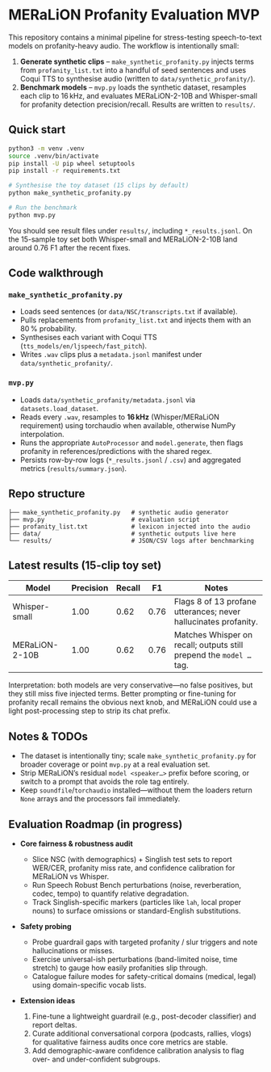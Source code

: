 # MERaLiON Profanity Evaluation MVP

This repository contains a minimal pipeline for stress-testing speech-to-text
models on profanity-heavy audio. The workflow is intentionally small:

1. **Generate synthetic clips** – `make_synthetic_profanity.py` injects terms
   from `profanity_list.txt` into a handful of seed sentences and uses Coqui
   TTS to synthesise audio (written to `data/synthetic_profanity/`).
2. **Benchmark models** – `mvp.py` loads the synthetic dataset, resamples each
   clip to 16 kHz, and evaluates MERaLiON-2-10B and Whisper-small for profanity
   detection precision/recall. Results are written to `results/`.

## Quick start

```bash
python3 -m venv .venv
source .venv/bin/activate
pip install -U pip wheel setuptools
pip install -r requirements.txt

# Synthesise the toy dataset (15 clips by default)
python make_synthetic_profanity.py

# Run the benchmark
python mvp.py
```

You should see result files under `results/`, including
`*_results.jsonl`. On the 15-sample toy set both Whisper-small and
MERaLiON-2-10B land around 0.76 F1 after the recent fixes.

## Code walkthrough

### `make_synthetic_profanity.py`
- Loads seed sentences (or `data/NSC/transcripts.txt` if available).
- Pulls replacements from `profanity_list.txt` and injects them with an 80 % probability.
- Synthesises each variant with Coqui TTS (`tts_models/en/ljspeech/fast_pitch`).
- Writes `.wav` clips plus a `metadata.jsonl` manifest under `data/synthetic_profanity/`.

### `mvp.py`
- Loads `data/synthetic_profanity/metadata.jsonl` via `datasets.load_dataset`.
- Reads every `.wav`, resamples to **16 kHz** (Whisper/MERaLiON requirement) using
  torchaudio when available, otherwise NumPy interpolation.
- Runs the appropriate `AutoProcessor` and `model.generate`, then flags profanity
  in references/predictions with the shared regex.
- Persists row-by-row logs (`*_results.jsonl` / `.csv`) and aggregated metrics
  (`results/summary.json`).

## Repo structure

```
├── make_synthetic_profanity.py   # synthetic audio generator
├── mvp.py                        # evaluation script
├── profanity_list.txt            # lexicon injected into the audio
├── data/                         # synthetic outputs live here
└── results/                      # JSON/CSV logs after benchmarking
```

## Latest results (15-clip toy set)

| Model             | Precision | Recall | F1    | Notes |
|-------------------|-----------|--------|-------|-------|
| Whisper-small     | 1.00      | 0.62   | 0.76  | Flags 8 of 13 profane utterances; never hallucinates profanity. |
| MERaLiON-2-10B    | 1.00      | 0.62   | 0.76  | Matches Whisper on recall; outputs still prepend the `model …` tag. |

Interpretation: both models are very conservative—no false positives, but they
still miss five injected terms. Better prompting or fine-tuning for profanity
recall remains the obvious next knob, and MERaLiON could use a light
post-processing step to strip its chat prefix.

## Notes & TODOs

- The dataset is intentionally tiny; scale `make_synthetic_profanity.py` for
  broader coverage or point `mvp.py` at a real evaluation set.
- Strip MERaLiON’s residual `model <speaker…>` prefix before scoring, or switch
  to a prompt that avoids the role tag entirely.
- Keep `soundfile`/`torchaudio` installed—without them the loaders return
  `None` arrays and the processors fail immediately.

## Evaluation Roadmap (in progress)

- **Core fairness & robustness audit**
  - Slice NSC (with demographics) + Singlish test sets to report WER/CER, profanity miss rate, and confidence calibration for MERaLiON vs Whisper.
  - Run Speech Robust Bench perturbations (noise, reverberation, codec, tempo) to quantify relative degradation.
  - Track Singlish-specific markers (particles like `lah`, local proper nouns) to surface omissions or standard-English substitutions.

- **Safety probing**
  - Probe guardrail gaps with targeted profanity / slur triggers and note hallucinations or misses.
  - Exercise universal-ish perturbations (band-limited noise, time stretch) to gauge how easily profanities slip through.
  - Catalogue failure modes for safety-critical domains (medical, legal) using domain-specific vocab lists.

- **Extension ideas**
  1. Fine-tune a lightweight guardrail (e.g., post-decoder classifier) and report deltas.
  2. Curate additional conversational corpora (podcasts, rallies, vlogs) for qualitative fairness audits once core metrics are stable.
  3. Add demographic-aware confidence calibration analysis to flag over- and under-confident subgroups.
